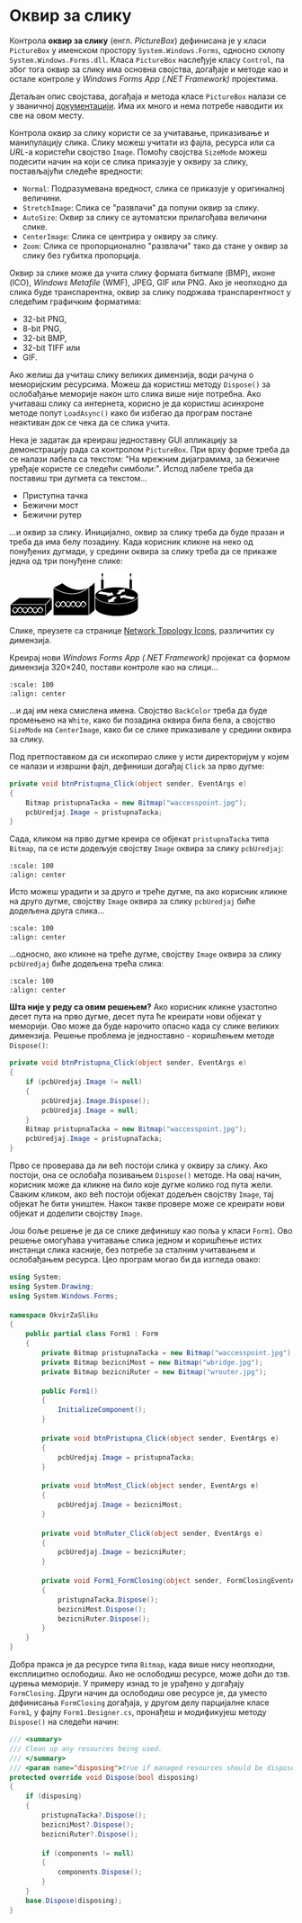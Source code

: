 # Оквир за слику

Контрола **оквир за слику** (енгл. *PictureBox*) дефинисана је у класи
`PictureBox` у именском простору `System.Windows.Forms`, односно склопу
`System.Windows.Forms.dll`. Класа `PictureBox` наслеђује класу `Control`, па
због тога оквир за слику има основна својства, догађаје и методе као и остале
контроле у *Windows Forms App (.NET Framework)* пројектима.

Детаљан опис својстава, догађаја и метода класе `PictureBox` налази се у
званичној [документацији](https://learn.microsoft.com/en-us/dotnet/api/system.windows.forms.picturebox?view=netframework-4.8).
Има их много и нема потребе наводити их све на овом месту.

Контрола оквир за слику користи се за учитавање, приказивање и манипулацију
слика. Слику можеш учитати из фајла, ресурса или са *URL*-а користећи својство
`Image`. Помоћу својства `SizeMode` можеш подесити начин на који се слика
приказује у оквиру за слику, постављајући следеће вредности:

* `Normal`: Подразумевана вредност, слика се приказује у оригиналној величини.
* `StretchImage`: Слика се "развлачи" да попуни оквир за слику.
* `AutoSize`: Оквир за слику се аутоматски прилагођава величини слике.
* `CenterImage`: Слика се центрира у оквиру за слику.
* `Zoom`: Слика се пропорционално "развлачи" тако да стане у оквир за слику без
губитка пропорција.

Оквир за слике може да учита слику формата битмапе (BMP), иконе (ICO),
*Windows Metafile* (WMF), JPEG, GIF или PNG. Ако је неопходно да слика буде
транспарентна, оквир за слику подржава транспарентност у следећим графичким
форматима:

* 32-bit PNG,
* 8-bit PNG,
* 32-bit BMP,
* 32-bit TIFF или
* GIF.

Ако желиш да учиташ слику великих димензија, води рачуна о меморијским
ресурсима. Можеш да користиш методу `Dispose()` за ослобађање меморије након
што слика више није потребна. Ако учитаваш слику са интернета, корисно је да
користиш асинхроне методе попут `LoadAsync()` како би избегао да програм
постане неактиван док се чека да се слика учита.

Нека је задатак да креираш једноставну GUI апликацију за демонстрацију рада са
контролом `PictureBox`. При врху форме треба да се налази лабела са текстом:
"На мрежним дијаграмима, за бежичне уређаје користе се следећи симболи:". Испод
лабеле треба да поставиш три дугмета са текстом...

* Приступна тачка
* Бежични мост
* Бежични рутер

...и оквир за слику. Иницијално, оквир за слику треба да буде празан и треба да
има белу позадину. Када корисник кликне на неко од понуђених дугмади, у средини
оквира за слику треба да се прикаже једна од три понуђене слике:

![Приступна тачка](./images/waccesspoint.jpg)![Бежични мост](./images/wbridge.jpg)![Бежични рутер](./images/wrouter.jpg)

Слике, преузете са странице [Network Topology Icons](https://www.cisco.com/c/en/us/about/brand-center/network-topology-icons.html),
различитих су димензија.

Креирај нови *Windows Forms App (.NET Framework)* пројекат са формом димензија
320×240, постави контроле као на слици...

```{image} images/okvirzasliku-1.png
:scale: 100
:align: center
```


...и дај им нека смислена имена. Својство `BackColor` треба да буде промењено
на `White`, како би позадина оквира била бела, а својство `SizeMode` на
`CenterImage`, како би се слике приказивале у средини оквира за слику.

Под претпоставком да си ископирао слике у исти директоријум у којем се налази и
извршни фајл, дефиниши догађај `Click` за прво дугме:

```cs
private void btnPristupna_Click(object sender, EventArgs e)
{
    Bitmap pristupnaTacka = new Bitmap("waccesspoint.jpg");
    pcbUredjaj.Image = pristupnaTacka;
}
```

Сада, кликом на прво дугме креира се објекат `pristupnaTacka` типа `Bitmap`, па
се исти додељује својству `Image` оквира за слику `pcbUredjaj`:

```{image} images/okvirzasliku-2.png
:scale: 100
:align: center
```

Исто можеш урадити и за друго и треће дугме, па ако корисник кликне на друго
дугме, својству `Image` оквира за слику `pcbUredjaj` биће додељена друга
слика...

```{image} images/okvirzasliku-3.png
:scale: 100
:align: center
```

...односно, ако кликне на треће дугме, својству `Image` оквира за слику
`pcbUredjaj` биће додељена трећа слика:

```{image} images/okvirzasliku-4.png
:scale: 100
:align: center
```

**Шта није у реду са овим решењем?** Ако корисник кликне узастопно десет пута
на прво дугме, десет пута ће креирати нови објекат у меморији. Ово може да буде
нарочито опасно када су слике великих димензија. Решење проблема је једноставно -
коришћењем методе `Dispose()`:

```cs
private void btnPristupna_Click(object sender, EventArgs e)
{
    if (pcbUredjaj.Image != null)
    {
        pcbUredjaj.Image.Dispose();
        pcbUredjaj.Image = null;
    }
    Bitmap pristupnaTacka = new Bitmap("waccesspoint.jpg");
    pcbUredjaj.Image = pristupnaTacka;
}
```

Прво се проверава да ли већ постоји слика у оквиру за слику. Ако постоји, она
се ослобађа позивањем `Dispose()` методе. На овај начин, корисник може да
кликне на било које дугме колико год пута жели. Сваким кликом, ако већ постоји
објекат додељен својству `Image`, тај објекат ће бити уништен. Након такве
провере може се креирати нови објекат и доделити својству `Image`.

Још боље решење је да се слике дефинишу као поља у класи `Form1`. Ово решење
омогућава учитавање слика једном и коришћење истих инстанци слика касније, без
потребе за сталним учитавањем и ослобађањем ресурса. Цео програм могао би да
изгледа овако:

```cs
using System;
using System.Drawing;
using System.Windows.Forms;

namespace OkvirZaSliku
{
    public partial class Form1 : Form
    {
        private Bitmap pristupnaTacka = new Bitmap("waccesspoint.jpg");
        private Bitmap bezicniMost = new Bitmap("wbridge.jpg");
        private Bitmap bezicniRuter = new Bitmap("wrouter.jpg");

        public Form1()
        {
            InitializeComponent();
        }

        private void btnPristupna_Click(object sender, EventArgs e)
        {
            pcbUredjaj.Image = pristupnaTacka;
        }

        private void btnMost_Click(object sender, EventArgs e)
        {
            pcbUredjaj.Image = bezicniMost;
        }

        private void btnRuter_Click(object sender, EventArgs e)
        {
            pcbUredjaj.Image = bezicniRuter;
        }

        private void Form1_FormClosing(object sender, FormClosingEventArgs e)
        {
            pristupnaTacka.Dispose();
            bezicniMost.Dispose();
            bezicniRuter.Dispose();
        }
    }
}
```

Добра пракса је да ресурсе типа `Bitmap`, када више нису неопходни, експлицитно
ослободиш. Ако не ослободиш ресурсе, може доћи до тзв. цурења меморије. У
примеру изнад то је урађено у догађају `FormClosing`. Други начин да ослободиш
ове ресурсе је, да уместо дефинисања `FormClosing` догађаја, у другом делу
парцијалне класе `Form1`, у фајлу `Form1.Designer.cs`, пронађеш и модификујеш
методу `Dispose()` на следећи начин:

```cs
/// <summary>
/// Clean up any resources being used.
/// </summary>
/// <param name="disposing">true if managed resources should be disposed; otherwise, false.</param>
protected override void Dispose(bool disposing)
{
    if (disposing)
    {
        pristupnaTacka?.Dispose();
        bezicniMost?.Dispose();
        bezicniRuter?.Dispose();

        if (components != null)
        {
            components.Dispose();
        }
    }
    base.Dispose(disposing);
}
```

